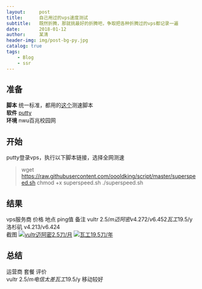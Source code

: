 ```yaml
---
layout:     post
title:      自己用过的vps速度测试
subtitle:   既然折腾，那就挑最好的折腾吧，争取把各种折腾过的vps都记录一遍
date:       2018-01-12
author:     某清
header-img: img/post-bg-py.jpg
catalog: true
tags:
    - Blog
    - ssr
---
```


## 准备
**脚本** 统一标准，都用的[这个](>http://www.vpsdx.com/3499.html)测速脚本  
**软件** [putty](http://183.91.33.52/sw.bos.baidu.com/sw-search-sp/software/473c4b8568792/PuTTY_0.67.0.0.exe)  
**环境** nwu百兆校园网  

## 开始  
putty登录vps，执行以下脚本链接，选择全网测速  
>wget https://raw.githubusercontent.com/oooldking/script/master/superspeed.sh
chmod +x superspeed.sh
./superspeed.sh

## 结果  
vps服务商       价格       地点       ping值       备注
vultr          2.5$/m     迈阿密     v4.272/v6.452           
瓦工           19.5$/y    洛杉矶     v4.213/v6.424  
截图
[![vultr迈阿密2.5刀/月](https://github.com/shiqingk/shiqingk.github.io/blob/master/img/blog-tw-speed-01.png?raw=true)](http://shiqingk.github.io/)
[![瓦工19.5刀/年](https://github.com/shiqingk/shiqingk.github.io/blob/master/img/blog-tw-speed-02.png?raw=true)](http://shiqingk.github.io/)

## 总结
运营商       套餐       评价       
vultr      2.5$/m        电信太差  
瓦工        19.5$/y        移动较好
